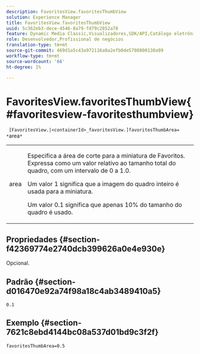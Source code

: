 ```yaml
---
description: FavoritesView.favoritesThumbView
solution: Experience Manager
title: FavoritesView.favoritesThumbView
uuid: 5c362eb3-dece-4546-8a79-fd79c2852a78
feature: Dynamic Media Classic,Visualizadores,SDK/API,Catálogo eletrônico
role: Desenvolvedor,Profissional de negócios
translation-type: tm+mt
source-git-commit: 469d1a5c43a972116a8a2efb0de5708800130a99
workflow-type: tm+mt
source-wordcount: '66'
ht-degree: 1%

---
```



# FavoritesView.favoritesThumbView{#favoritesview-favoritesthumbview}

` [FavoritesView.|<containerId>_favoritesView.]favoritesThumbArea= *`area`*`

<table id="table_2B109D2F91E64B5382B31921C3780FA5"> 
 <tbody> 
  <tr> 
   <td colname="col1"> <p><span class="codeph"><span class="varname"> area</span></span> </p> </td> 
   <td colname="col2"> <p> Especifica a área de corte para a miniatura de Favoritos. Expressa como um valor relativo ao tamanho total do quadro, com um intervalo de <span class="codeph"> 0</span> a <span class="codeph"> 1.0</span>. </p> <p>Um valor <span class="codeph"> 1</span> significa que a imagem do quadro inteiro é usada para a miniatura. </p> <p>Um valor <span class="codeph"> 0.1</span> significa que apenas 10% do tamanho do quadro é usado. </p> </td> 
  </tr> 
 </tbody> 
</table>

## Propriedades {#section-f42369774e2740dcb399626a0e4e930e}

Opcional.

## Padrão {#section-d016470e92a74f98a18c4ab3489410a5}

`0.1`

## Exemplo {#section-7621c8ebd4144bc08a537d01bd9c3f2f}

`favoritesThumbArea=0.5`
